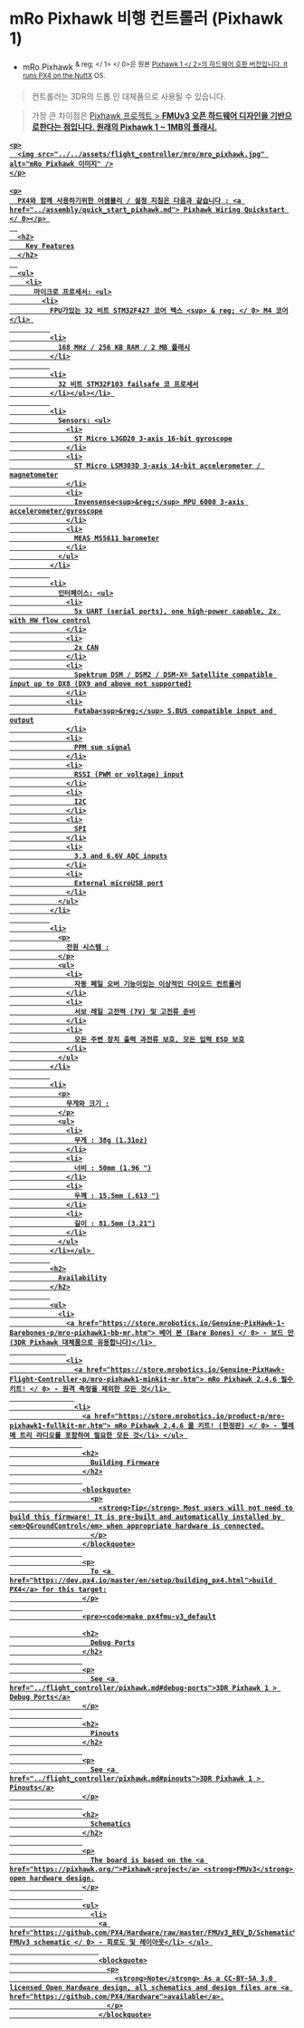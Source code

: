 # mRo Pixhawk 비행 컨트롤러 (Pixhawk 1)

* mRo Pixhawk <sup> & reg; </ 1> </ 0>은 원본 <a href="../flight_controller/pixhawk.md"> Pixhawk 1 </ 2>의 하드웨어 호환 버전입니다. It runs PX4 on the <a href="http://nuttx.org">NuttX</a> OS.</p> 

<blockquote>
  <p>
    컨트롤러는 3DR의 드롭 인 대체품으로 사용될 수 있습니다.
  </p>
</blockquote>

<p>
  

<span></span>

</p>

<blockquote>
  <p>
    가장 큰 차이점은 <a href="https://pixhawk.org/"> Pixhawk 프로젝트 </>> <strong> FMUv3 </ 0> 오픈 하드웨어 디자인을 기반으로한다는 점입니다. 원래의 Pixhawk 1 ~ 1MB의 플래시.</p> </blockquote> 
    
    <p>
      <img src="../../assets/flight_controller/mro/mro_pixhawk.jpg" alt="mRo Pixhawk 이미지" />
    </p>
    
    <p>
      PX4와 함께 사용하기위한 어셈블리 / 설정 지침은 다음과 같습니다 : <a href="../assembly/quick_start_pixhawk.md"> Pixhawk Wiring Quickstart </ 0></p> 
      
      <h2>
        Key Features
      </h2>
      
      <ul>
        <li>
          마이크로 프로세서: <ul>
            <li>
              FPU가있는 32 비트 STM32F427 코어 텍스 <sup> & reg; </ 0> M4 코어</li> 
              
              <li>
                168 MHz / 256 KB RAM / 2 MB 플래시
              </li>
              
              <li>
                32 비트 STM32F103 failsafe 코 프로세서
              </li></ul></li> 
              
              <li>
                Sensors: <ul>
                  <li>
                    ST Micro L3GD20 3-axis 16-bit gyroscope
                  </li>
                  <li>
                    ST Micro LSM303D 3-axis 14-bit accelerometer / magnetometer
                  </li>
                  <li>
                    Invensense<sup>&reg;</sup> MPU 6000 3-axis accelerometer/gyroscope
                  </li>
                  <li>
                    MEAS MS5611 barometer
                  </li>
                </ul>
              </li>
              
              <li>
                인터페이스: <ul>
                  <li>
                    5x UART (serial ports), one high-power capable, 2x with HW flow control
                  </li>
                  <li>
                    2x CAN
                  </li>
                  <li>
                    Spektrum DSM / DSM2 / DSM-X® Satellite compatible input up to DX8 (DX9 and above not supported)
                  </li>
                  <li>
                    Futaba<sup>&reg;</sup> S.BUS compatible input and output
                  </li>
                  <li>
                    PPM sum signal
                  </li>
                  <li>
                    RSSI (PWM or voltage) input
                  </li>
                  <li>
                    I2C
                  </li>
                  <li>
                    SPI
                  </li>
                  <li>
                    3.3 and 6.6V ADC inputs
                  </li>
                  <li>
                    External microUSB port
                  </li>
                </ul>
              </li>
              
              <li>
                <p>
                  전원 시스템 :
                </p>
                <ul>
                  <li>
                    자동 페일 오버 기능이있는 이상적인 다이오드 컨트롤러
                  </li>
                  <li>
                    서보 레일 고전력 (7V) 및 고전류 준비
                  </li>
                  <li>
                    모든 주변 장치 출력 과전류 보호, 모든 입력 ESD 보호
                  </li>
                </ul>
              </li>
              
              <li>
                <p>
                  무게와 크기 :
                </p>
                <ul>
                  <li>
                    무게 : 38g (1.31oz)
                  </li>
                  <li>
                    너비 : 50mm (1.96 ")
                  </li>
                  <li>
                    두께 : 15.5mm (.613 ")
                  </li>
                  <li>
                    길이 : 81.5mm (3.21")
                  </li>
                </ul>
              </li></ul> 
              
              <h2>
                Availability
              </h2>
              
              <ul>
                <li>
                  <a href="https://store.mrobotics.io/Genuine-PixHawk-1-Barebones-p/mro-pixhawk1-bb-mr.htm"> 베어 본 (Bare Bones) </ 0> - 보드 만 (3DR Pixhawk 대체품으로 유용합니다)</li> 
                  
                  <li>
                    <a href="https://store.mrobotics.io/Genuine-PixHawk-Flight-Controller-p/mro-pixhawk1-minkit-mr.htm"> mRo Pixhawk 2.4.6 필수 키트! </ 0> - 원격 측정을 제외한 모든 것</li> 
                    
                    <li>
                      <a href="https://store.mrobotics.io/product-p/mro-pixhawk1-fullkit-mr.htm"> mRo Pixhawk 2.4.6 쿨 키트! (한정판) </ 0> - 텔레 메 트리 라디오를 포함하여 필요한 모든 것</li> </ul> 
                      
                      <h2>
                        Building Firmware
                      </h2>
                      
                      <blockquote>
                        <p>
                          <strong>Tip</strong> Most users will not need to build this firmware! It is pre-built and automatically installed by <em>QGroundControl</em> when appropriate hardware is connected.
                        </p>
                      </blockquote>
                      
                      <p>
                        To <a href="https://dev.px4.io/master/en/setup/building_px4.html">build PX4</a> for this target:
                      </p>
                      
                      <pre><code>make px4fmu-v3_default
</code></pre>
                      
                      <h2>
                        Debug Ports
                      </h2>
                      
                      <p>
                        See <a href="../flight_controller/pixhawk.md#debug-ports">3DR Pixhawk 1 > Debug Ports</a>
                      </p>
                      
                      <h2>
                        Pinouts
                      </h2>
                      
                      <p>
                        See <a href="../flight_controller/pixhawk.md#pinouts">3DR Pixhawk 1 > Pinouts</a>
                      </p>
                      
                      <h2>
                        Schematics
                      </h2>
                      
                      <p>
                        The board is based on the <a href="https://pixhawk.org/">Pixhawk-project</a> <strong>FMUv3</strong> open hardware design.
                      </p>
                      
                      <ul>
                        <li>
                          <a href="https://github.com/PX4/Hardware/raw/master/FMUv3_REV_D/Schematic%20Print/Schematic%20Prints.PDF"> FMUv3 schematic </ 0> - 회로도 및 레이아웃</li> </ul> 
                          
                          <blockquote>
                            <p>
                              <strong>Note</strong> As a CC-BY-SA 3.0 licensed Open Hardware design, all schematics and design files are <a href="https://github.com/PX4/Hardware">available</a>.
                            </p>
                          </blockquote>